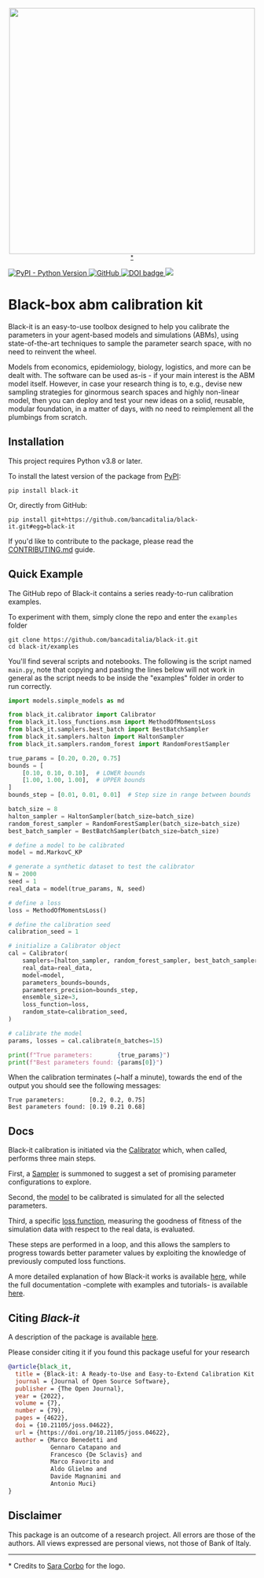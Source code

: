 
<p align="center">
<img src="https://raw.githubusercontent.com/bancaditalia/black-it/main/docs/logo/logo_1024.png" width="500">
<sup><a href="#footnote-1">*</a></sup>
</p>

<a href="https://pypi.org/project/black-it">
    <img alt="PyPI - Python Version" src="https://img.shields.io/pypi/pyversions/black-it" />
</a>

<a href="https://github.com/bancaditalia/black-it/blob/main/LICENSE">
    <img alt="GitHub" src="https://img.shields.io/github/license/bancaditalia/black-it">
</a>

<a style="border-width:0" href="https://doi.org/10.21105/joss.04622">
  <img src="https://joss.theoj.org/papers/10.21105/joss.04622/status.svg" alt="DOI badge" >
</a>

<a href="https://codecov.io/gh/bancaditalia/black-it">
  <img src="https://codecov.io/gh/bancaditalia/black-it/branch/main/graph/badge.svg" />
</a>

# Black-box abm calibration kit

Black-it is an easy-to-use toolbox designed to help you calibrate the parameters
in your agent-based models and simulations (ABMs), using state-of-the-art
techniques to sample the parameter search space, with no need to reinvent the
wheel.

Models from economics, epidemiology, biology, logistics, and more can be dealt
with. The software can be used as-is - if your main interest is the ABM model
itself. However, in case your research thing is to, e.g., devise new sampling
strategies for ginormous search spaces and highly non-linear model, then you can
deploy and test your new ideas on a solid, reusable, modular foundation, in a
matter of days, with no need to reimplement all the plumbings from scratch.

## Installation

This project requires Python v3.8 or later.

To install the latest version of the package from [PyPI](https://pypi.org/project/black-it/):
```
pip install black-it
```

Or, directly from GitHub:

```
pip install git+https://github.com/bancaditalia/black-it.git#egg=black-it
```

If you'd like to contribute to the package, please read the [CONTRIBUTING.md](./CONTRIBUTING.md) guide.

## Quick Example

The GitHub repo of Black-it contains a series ready-to-run calibration examples.

To experiment with them, simply clone the repo and enter the `examples` folder

```
git clone https://github.com/bancaditalia/black-it.git
cd black-it/examples
```

You'll find several scripts and notebooks. The following is the script named `main.py`, note that copying and pasting 
the lines below will not work in general as the script needs to be inside the "examples" folder in order to run correctly. 

```python
import models.simple_models as md

from black_it.calibrator import Calibrator
from black_it.loss_functions.msm import MethodOfMomentsLoss
from black_it.samplers.best_batch import BestBatchSampler
from black_it.samplers.halton import HaltonSampler
from black_it.samplers.random_forest import RandomForestSampler

true_params = [0.20, 0.20, 0.75]
bounds = [
    [0.10, 0.10, 0.10],  # LOWER bounds
    [1.00, 1.00, 1.00],  # UPPER bounds
]
bounds_step = [0.01, 0.01, 0.01]  # Step size in range between bounds

batch_size = 8
halton_sampler = HaltonSampler(batch_size=batch_size)
random_forest_sampler = RandomForestSampler(batch_size=batch_size)
best_batch_sampler = BestBatchSampler(batch_size=batch_size)

# define a model to be calibrated
model = md.MarkovC_KP

# generate a synthetic dataset to test the calibrator
N = 2000
seed = 1
real_data = model(true_params, N, seed)

# define a loss
loss = MethodOfMomentsLoss()

# define the calibration seed
calibration_seed = 1

# initialize a Calibrator object
cal = Calibrator(
    samplers=[halton_sampler, random_forest_sampler, best_batch_sampler],
    real_data=real_data,
    model=model,
    parameters_bounds=bounds,
    parameters_precision=bounds_step,
    ensemble_size=3,
    loss_function=loss,
    random_state=calibration_seed,
)

# calibrate the model
params, losses = cal.calibrate(n_batches=15)

print(f"True parameters:       {true_params}")
print(f"Best parameters found: {params[0]}")
```

When the calibration terminates (~half a minute), towards the end  of the output
you should see the following messages:
```
True parameters:       [0.2, 0.2, 0.75]
Best parameters found: [0.19 0.21 0.68]
```

## Docs

Black-it calibration is initiated via the [Calibrator](https://bancaditalia.github.io/black-it/calibrator/) which,
when called, performs three main steps.

First, a [Sampler](https://bancaditalia.github.io/black-it/samplers/) is summoned to suggest a set of promising 
parameter configurations to explore.

Second, the [model](https://bancaditalia.github.io/black-it/simulator_interface/) to be calibrated is simulated for 
all the selected parameters.

Third, a specific [loss function](https://bancaditalia.github.io/black-it/losses/), measuring the goodness of fitness 
of the simulation data with respect to the real data, is evaluated.

These steps are performed in a loop, and this allows the samplers to progress towards better parameter values 
by exploiting the knowledge of previously computed loss functions.

A more detailed explanation of how Black-it works is available 
[here](https://bancaditalia.github.io/black-it/description/), while the full documentation -complete with examples 
and tutorials- is available [here](https://bancaditalia.github.io/black-it/). 

## Citing *Black-it*

A description of the package is available [here](https://joss.theoj.org/papers/10.21105/joss.04622).

Please consider citing it if you found this package useful for your research

```bib
@article{black_it, 
  title = {Black-it: A Ready-to-Use and Easy-to-Extend Calibration Kit for Agent-based Models}, 
  journal = {Journal of Open Source Software},
  publisher = {The Open Journal}, 
  year = {2022}, 
  volume = {7}, 
  number = {79}, 
  pages = {4622}, 
  doi = {10.21105/joss.04622}, 
  url = {https://doi.org/10.21105/joss.04622}, 
  author = {Marco Benedetti and 
            Gennaro Catapano and 
            Francesco {De Sclavis} and 
            Marco Favorito and 
            Aldo Glielmo and 
            Davide Magnanimi and 
            Antonio Muci} 
}
```

## Disclaimer

This package is an outcome of a research project. All errors are those of the authors. All views expressed are personal views, not those of Bank of Italy.

---

<p id="footnote-1">
* Credits to <a href="https://www.bankit.art/people/sara-corbo">Sara Corbo</a> for the logo.
</p>
